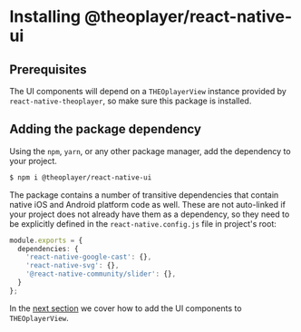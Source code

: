# Installing @theoplayer/react-native-ui

## Prerequisites

The UI components will depend on a `THEOplayerView` instance provided by `react-native-theoplayer`, so make
sure this package is installed.

## Adding the package dependency

Using the `npm`, `yarn`, or any other package manager, add the dependency to your project.

```bash
$ npm i @theoplayer/react-native-ui
```

The package contains a number of transitive dependencies that contain native iOS and Android platform code
as well. These are not auto-linked if your project does not already have them as a dependency,
so they need to be explicitly defined in the `react-native.config.js` file in project's root:

```typescript
module.exports = {
  dependencies: {
    'react-native-google-cast': {},
    'react-native-svg': {},
    '@react-native-community/slider': {},
  }
};
```

In the [next section](./ui.md) we cover how to add the UI components to `THEOplayerView`.
